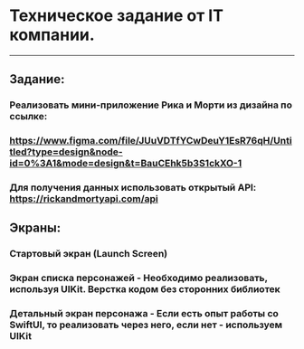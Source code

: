# Техническое задание от IT компании.
___________________________________

## Задание:
### Реализовать мини-приложение Рика и Морти из дизайна по ссылке:

### https://www.figma.com/file/JUuVDTfYCwDeuY1EsR76qH/Untitled?type=design&node-id=0%3A1&mode=design&t=BauCEhk5b3S1ckXO-1

### Для получения данных использовать открытый API: https://rickandmortyapi.com/api

## Экраны:

### Стартовый экран (Launch Screen)
### Экран списка персонажей - Необходимо реализовать, используя UIKit. Верстка кодом без сторонних библиотек
### Детальный экран персонажа - Если есть опыт работы со SwiftUI, то реализовать через него, если нет - используем UIKit
